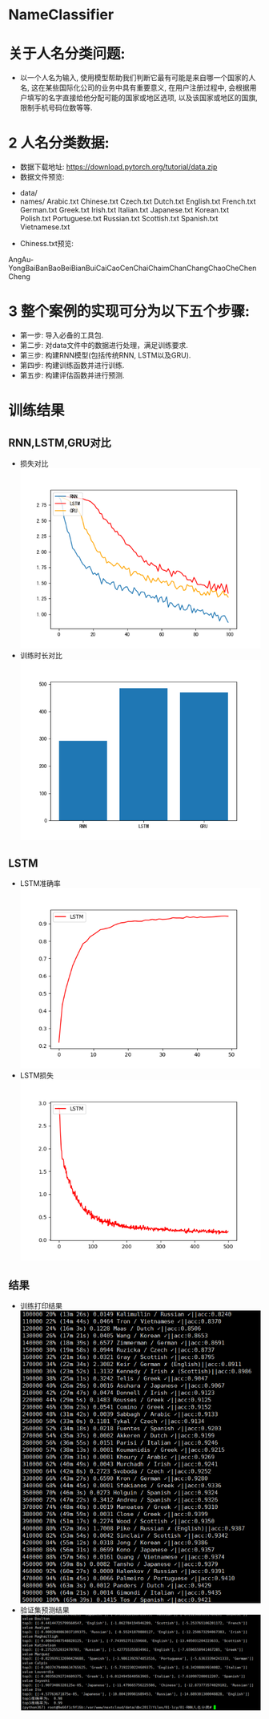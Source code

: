 # NameClassifier

# 关于人名分类问题:
* 以一个人名为输入, 使用模型帮助我们判断它最有可能是来自哪一个国家的人名, 这在某些国际化公司的业务中具有重要意义, 在用户注册过程中, 会根据用户填写的名字直接给他分配可能的国家或地区选项, 以及该国家或地区的国旗, 限制手机号码位数等等.

# 2 人名分类数据:

* 数据下载地址: https://download.pytorch.org/tutorial/data.zip
* 数据文件预览:
- data/
- names/
    Arabic.txt
    Chinese.txt
    Czech.txt
    Dutch.txt
    English.txt
    French.txt
    German.txt
    Greek.txt
    Irish.txt
    Italian.txt
    Japanese.txt
    Korean.txt
    Polish.txt
    Portuguese.txt
    Russian.txt
    Scottish.txt
    Spanish.txt
    Vietnamese.txt
* Chiness.txt预览:

AngAu-YongBaiBanBaoBeiBianBuiCaiCaoCenChaiChaimChanChangChaoCheChenCheng

# 3 整个案例的实现可分为以下五个步骤:

* 第一步: 导入必备的工具包.
* 第二步: 对data文件中的数据进行处理，满足训练要求.
* 第三步: 构建RNN模型(包括传统RNN, LSTM以及GRU).
* 第四步: 构建训练函数并进行训练.
* 第五步: 构建评估函数并进行预测.

# 训练结果
## RNN,LSTM,GRU对比
* 损失对比
![](plt/损失对比.png)
* 训练时长对比
![](plt/训练时间.png)

## LSTM
* LSTM准确率
![](plt/05-acc-lstm.png)
* LSTM损失
![](plt/05-loss-lstm.png)

## 结果
* 训练打印结果
![](plt/训练集准确率.png)
* 验证集预测结果
![](plt/predict.png)



